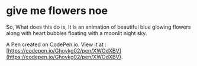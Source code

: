 # give me flowers noe

So, What does this do is, It is an animation of beautiful blue glowing flowers along with heart bubbles floating with a moonlit night sky. 

A Pen created on CodePen.io. View it at : [https://codepen.io/Ghovkg02/pen/XWOdXBV](https://codepen.io/Ghovkg02/pen/XWOdXBV).

